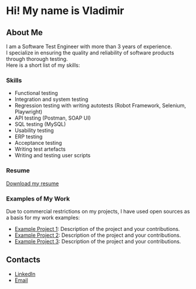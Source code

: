 # Hi! My name is Vladimir

## About Me
I am a Software Test Engineer with more than 3 years of experience. <br> 
I specialize in ensuring the quality and reliability of software products through thorough testing. <br>
Here is a short list of my skills: <br>

### Skills
- Functional testing
- Integration and system testing
- Regression testing with writing autotests (Robot Framework, Selenium, Playwright)
- API testing (Postman, SOAP UI)
- SQL testing (MySQL)
- Usability testing
- ERP testing
- Acceptance testing
- Writing test artefacts
- Writing and testing user scripts

### Resume
[Download my resume](link_to_your_resume) 

### Examples of My Work
Due to commercial restrictions on my projects, I have used open sources as a basis for my work examples:

- [Example Project 1](link_to_example_project_1): Description of the project and your contributions.
- [Example Project 2](link_to_example_project_2): Description of the project and your contributions.
- [Example Project 3](link_to_example_project_3): Description of the project and your contributions.

## Contacts
- [LinkedIn](https://www.linkedin.com/in/vnlashin)
- [Email](mailto:vnlashin@gmail.com)
